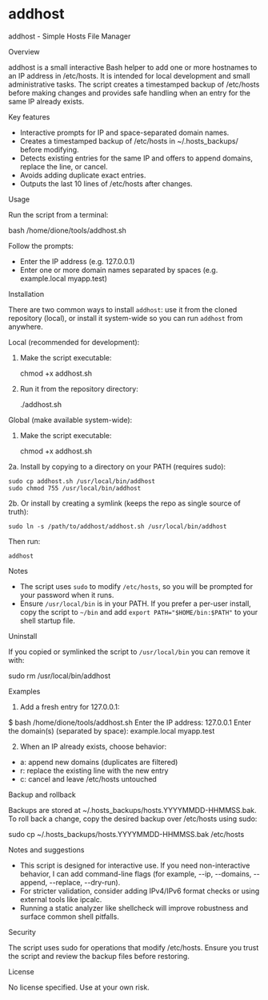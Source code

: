 # addhost

addhost - Simple Hosts File Manager

Overview

addhost is a small interactive Bash helper to add one or more hostnames to an IP address in /etc/hosts. It is intended for local development and small administrative tasks. The script creates a timestamped backup of /etc/hosts before making changes and provides safe handling when an entry for the same IP already exists.

Key features

- Interactive prompts for IP and space-separated domain names.
- Creates a timestamped backup of /etc/hosts in ~/.hosts_backups/ before modifying.
- Detects existing entries for the same IP and offers to append domains, replace the line, or cancel.
- Avoids adding duplicate exact entries.
- Outputs the last 10 lines of /etc/hosts after changes.

Usage

Run the script from a terminal:

bash /home/dione/tools/addhost.sh

Follow the prompts:
- Enter the IP address (e.g. 127.0.0.1)
- Enter one or more domain names separated by spaces (e.g. example.local myapp.test)

Installation

There are two common ways to install `addhost`: use it from the cloned repository (local), or install it system-wide so you can run `addhost` from anywhere.

Local (recommended for development):

1. Make the script executable:

	chmod +x addhost.sh

2. Run it from the repository directory:

	./addhost.sh

Global (make available system-wide):

1. Make the script executable:

	chmod +x addhost.sh

2a. Install by copying to a directory on your PATH (requires sudo):

	sudo cp addhost.sh /usr/local/bin/addhost
	sudo chmod 755 /usr/local/bin/addhost

2b. Or install by creating a symlink (keeps the repo as single source of truth):

	sudo ln -s /path/to/addhost/addhost.sh /usr/local/bin/addhost

Then run:

	addhost

Notes

- The script uses `sudo` to modify `/etc/hosts`, so you will be prompted for your password when it runs.
- Ensure `/usr/local/bin` is in your PATH. If you prefer a per-user install, copy the script to `~/bin` and add `export PATH="$HOME/bin:$PATH"` to your shell startup file.

Uninstall

If you copied or symlinked the script to `/usr/local/bin` you can remove it with:

  sudo rm /usr/local/bin/addhost


Examples

1) Add a fresh entry for 127.0.0.1:

$ bash /home/dione/tools/addhost.sh
Enter the IP address: 127.0.0.1
Enter the domain(s) (separated by space): example.local myapp.test

2) When an IP already exists, choose behavior:
- a: append new domains (duplicates are filtered)
- r: replace the existing line with the new entry
- c: cancel and leave /etc/hosts untouched

Backup and rollback

Backups are stored at ~/.hosts_backups/hosts.YYYYMMDD-HHMMSS.bak. To roll back a change, copy the desired backup over /etc/hosts using sudo:

sudo cp ~/.hosts_backups/hosts.YYYYMMDD-HHMMSS.bak /etc/hosts

Notes and suggestions

- This script is designed for interactive use. If you need non-interactive behavior, I can add command-line flags (for example, --ip, --domains, --append, --replace, --dry-run).
- For stricter validation, consider adding IPv4/IPv6 format checks or using external tools like ipcalc.
- Running a static analyzer like shellcheck will improve robustness and surface common shell pitfalls.

Security

The script uses sudo for operations that modify /etc/hosts. Ensure you trust the script and review the backup files before restoring.

License

No license specified. Use at your own risk.

